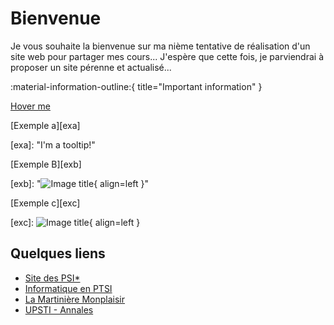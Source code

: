# Bienvenue

Je vous souhaite la bienvenue sur ma nième tentative de réalisation d'un site web pour partager mes cours...
J'espère que cette fois, je parviendrai à proposer un site pérenne et actualisé...

:material-information-outline:{ title="Important information" }

[Hover me][example]

  [example]: https://example.com "I'm a tooltip!"
  
  
[Exemple a][exa]

  [exa]: "I'm a tooltip!"


[Exemple B][exb]

  [exb]: "![Image title](https://dummyimage.com/600x400/eee/aaa){ align=left }"

[Exemple c][exc]

  [exc]: ![Image title](https://dummyimage.com/600x400/eee/aaa){ align=left }




## Quelques liens

 * [Site des PSI*](http://psietoile.lamartin.fr/)
 * [Informatique en PTSI](https://ptsilamartin.github.io/info.html)
 * [La Martinière Monplaisir](https://martiniere-monplaisir.ent.auvergnerhonealpes.fr/)
 * [UPSTI - Annales](https://www.upsti.fr/espace-etudiants/annales-de-concours)